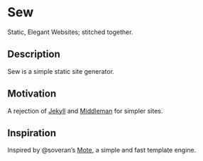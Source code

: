 Sew
===

Static, Elegant Websites; stitched together.

Description
-----------

Sew is a simple static site generator.

## Motivation

A rejection of [Jekyll](https://jekyllrb.com) and [Middleman](https://middlemanapp.com) for simpler sites.

## Inspiration

Inspired by @soveran’s [Mote](https://github.com/soveran/mote), a simple and fast template engine.
